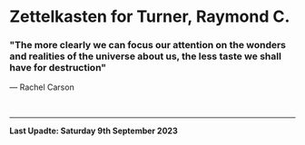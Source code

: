 # Zettelkasten for Turner, Raymond C.

### "The more clearly we can focus our attention on the wonders and realities of the universe about us, the less taste we shall have for destruction"
― Rachel Carson

<!--
**rayct/rayct** is a ✨ _special_ ✨ repository because its `README.md` (this file) appears on your GitHub profile.

Here are some ideas to get you started:

- 🔭 I’m currently working on ...
- 🌱 I’m currently learning ...
- 👯 I’m looking to collaborate on ...
- 🤔 I’m looking for help with ...
- 💬 Ask me about ...
- 📫 How to reach me: ...
- 😄 Pronouns: ...
- ⚡ Fun fact: ...
-->
</br>

---

**Last Upadte: Saturday 9th September 2023**
